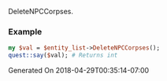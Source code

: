 DeleteNPCCorpses.
### Example

```perl
my $val = $entity_list->DeleteNPCCorpses();
quest::say($val); # Returns int
```


Generated On 2018-04-29T00:35:14-07:00